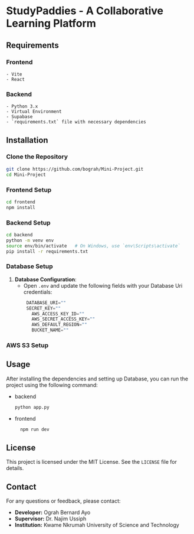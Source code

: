 # StudyPaddies - A Collaborative Learning Platform
## Requirements
   ### Frontend
    - Vite
    - React
  ### Backend
    - Python 3.x
    - Virtual Environment
    - Supabase
    - `requirements.txt` file with necessary dependencies

## Installation

### Clone the Repository
```bash
git clone https://github.com/bograh/Mini-Project.git
cd Mini-Project
```

### Frontend Setup
```bash
cd frontend
npm install
```

### Backend Setup
```bash
cd backend
python -m venv env
source env/bin/activate   # On Windows, use `env\Scripts\activate`
pip install -r requirements.txt
```


### Database Setup
1. **Database Configuration**:
   - Open `.env` and update the following fields with your Database Uri credentials:
     ```python
  	  DATABASE_URI=""
  	  SECRET_KEY=""
	    AWS_ACCESS_KEY_ID=""
	    AWS_SECRET_ACCESS_KEY=""
	    AWS_DEFAULT_REGION=""
	    BUCKET_NAME=""
     ```

### AWS S3 Setup


## Usage
After installing the dependencies and setting up Database, you can run the project using the following command:
- backend
  ```bash
  python app.py
  ```
- frontend
  ```bash
    npm run dev
  ```

## License
This project is licensed under the MIT License. See the `LICENSE` file for details.

## Contact
For any questions or feedback, please contact:
- **Developer:** Ograh Bernard Ayo
- **Supervisor:** Dr. Najim Ussiph
- **Institution:** Kwame Nkrumah University of Science and Technology
